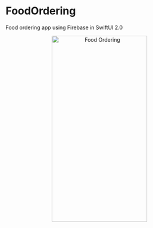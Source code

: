 # FoodOrdering
Food ordering app using Firebase in SwiftUI 2.0

<p align="center">
  <img src="FoodOrdering.gif" width="256" height="500" title="Food Ordering">
</p>
